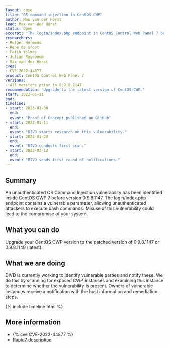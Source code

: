 ```yaml
---
layout: case
title: "OS command injection in CentOS CWP"
author: Max van der Horst
lead: Max van der Horst
status: Open
excerpt: "The login/index.php endpoint in CentOS Control Web Panel 7 before 0.9.8.1147 allows unauthenticated attackers to execute OS commands."
researchers:
- Rutger Hermens
- René de Groot
- Fatih Yilmaz
- Julian Roseboom
- Max van der Horst
cves:
- CVE-2022-44877
product: CentOS Control Web Panel 7
versions: 
- All versions prior to 0.9.8.1147
recommendation: "Upgrade to the latest version of CentOS CWP."
start: 2023-01-11
end:
timeline:
- start: 2023-01-06
  end:
  event: "Proof of Concept published on Github"
- start: 2023-01-11
  end: 
  event: "DIVD starts research on this vulnerability."
- start: 2023-01-20
  end:
  event: "DIVD conducts first scan."
- start: 2023-02-12
  end:
  event: "DIVD sends first round of notifications."
---
```


## Summary

An unauthenticated OS Command Injection vulnerability has been identified inside CentOS CWP 7 before version 0.9.8.1147. The login/index.php endpoint contains a vulnerable parameter, allowing unauthenticated attackers to execute bash commands. Misuse of this vulnerability could lead to the compromise of your system.

## What you can do

Upgrade your CentOS CWP version to the patched version of 0.9.8.1147 or 0.9.8.1149 (latest).

## What we are doing

DIVD is currently working to identify vulnerable parties and notify these. We do this by scanning for exposed CWP instances and examining this instance to determine whether the vulnerability is present. Owners of vulnerable instances receive a notification with the host information and remediation steps. 

{% include timeline.html %}

## More information

* {% cve CVE-2022-44877 %}
* [Rapid7 description](https://www.rapid7.com/blog/post/2023/01/19/etr-exploitation-of-control-web-panel-cve-2022-44877/)

